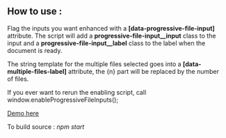 ## How to use :

Flag the inputs you want enhanced with a **[data-progressive-file-input]** attribute.
The script will add a **progressive-file-input__input** class to the input and a **progressive-file-input__label** class to the label when the document is ready.

The string template for the multiple files selected goes into a **[data-multiple-files-label]** attribute,
the {n} part will be replaced by the number of files.

If you ever want to rerun the enabling script, call window.enableProgressiveFileInputs();

[Demo here](http://mynameislau.github.io/progressive-file-inputs)

To build source : *npm start*